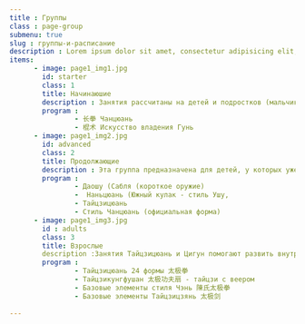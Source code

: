 ```yaml
---
title : Группы
class : page-group
submenu: true
slug : группы-и-расписание
description : Lorem ipsum dolor sit amet, consectetur adipisicing elit, sed do eiusmod tempor incididunt ut labore et dolore magna aliqua. Ut enim ad minim veniam, quis nostrud exercitation ullamco laboris nisi ut aliquip ex ea commodo consequat. Duis aute irure dolor in
items:
      - image: page1_img1.jpg
        id: starter
        class: 1
        title: Начинаюшие
        description : Занятия рассчитаны на детей и подростков (мальчиков и девочек, юношей и девушек) без специальной спортивной подготовки. Ученики овладеют базовыми элементами стиля 长拳 Чанцюань (длинный кулак), научатся элементам работы с шестом 棍 Гунь, принадлежащих к стилям северного Китая. В течение всего курса также будут изучать базовые техники Тайцзицюань, Цигун и Медитации.<br>Когда ученик добьется хороших результатов, он будет рекомендован в группу Продолжающих обучение, для овладения другими стилями Ушу.<br>Ученики, начинающие занятия в нашей Школе боевых искусств и китайской традиционной гимнастики, сперва пройдут общую подготовку по развитию базовых навыков, необходимых для занятий Ушу. К ним относятся растяжка, координация движений, скорость реакции, выносливость, сила, работа в группе, самостоятельность и др.
        program :
                - 长拳 Чанцюань 
                - 棍术 Искусство владения Гунь              
      - image: page1_img2.jpg
        id: advanced
        class: 2
        title: Продолжающие
        description : Эта группа предназначена для детей, у которых уже есть хорошие базовые знания Ушу. На занятиях мы будем изучать новые стили, делать упражнения для улучшения техники и развития навыков и способностей.
        program :
                - Даошу (Сабля (короткое оружие) 
                -  Наньцюань (Южный кулак - стиль Ушу,
                - Тайцзицюань
                - Стиль Чанцюань (официальная форма)
      - image: page1_img3.jpg
        id : adults
        class: 3
        title: Взрослые
        description :Занятия Тайцзицюань и Цигун помогают развить внутренние и физические силы, обрести спокойствие и ясность мысли, контролировать поток энергии.<br>ЗАНЯТИЯ ДЛЯ МОЛОДЕЖИ И ВЗРОСЛЫХ. ФИЗИЧЕСКОЕ СОСТОЯНИЕ ЗНАЧЕНИЯ НЕ ИМЕЕТ.
        program :
                - Тайцзицюань 24 формы 太极拳 
                - Тайцзикунгфушан 太极功夫扇 - тайцзи с веером
                - Базовые элементы стиля Чэнь 陳氏太极拳
                - Базовые элементы Тайцзицзянь 太极剑
                
---
```

[comments]: # (the images location is pages/images/groups/gallery+$item.id)
